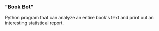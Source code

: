 ### "Book Bot"
Python program that can analyze an entire book's text and print out an interesting statistical report.
